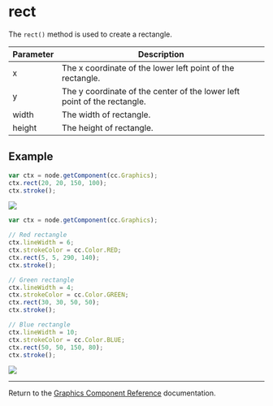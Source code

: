 # rect

The `rect()` method is used to create a rectangle.

| Parameter | Description
| -------------- | ----------- |
| x | The x coordinate of the lower left point of the rectangle.
| y | The y coordinate of the center of the lower left point of the rectangle.
| width | The width of rectangle.
| height | The height of rectangle.

## Example

```javascript
var ctx = node.getComponent(cc.Graphics);
ctx.rect(20, 20, 150, 100);
ctx.stroke();
```

<a href="graphics/rect.png"><img src="graphics/rect.png"></a>

```javascript
var ctx = node.getComponent(cc.Graphics);

// Red rectangle
ctx.lineWidth = 6;
ctx.strokeColor = cc.Color.RED;
ctx.rect(5, 5, 290, 140);
ctx.stroke();

// Green rectangle
ctx.lineWidth = 4;
ctx.strokeColor = cc.Color.GREEN;
ctx.rect(30, 30, 50, 50);
ctx.stroke();

// Blue rectangle
ctx.lineWidth = 10;
ctx.strokeColor = cc.Color.BLUE;
ctx.rect(50, 50, 150, 80);
ctx.stroke();
```

<a href="graphics/rect2.png"><img src="graphics/rect2.png"></a>

<hr>

Return to the [Graphics Component Reference](../../components/graphics.md) documentation.
